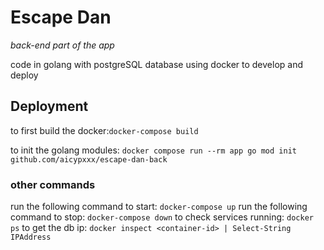 # Escape Dan

*back-end part of the app*

code in golang with postgreSQL database
using docker to develop and deploy

## Deployment

to first build the docker:`docker-compose build`

to init the golang modules: `docker compose run --rm app go mod init github.com/aicypxxx/escape-dan-back`

### other commands

run the following command to start: `docker-compose up`
run the following command to stop: `docker-compose down`
to check services running: `docker ps`
to get the db ip: `docker inspect <container-id> | Select-String IPAddress`